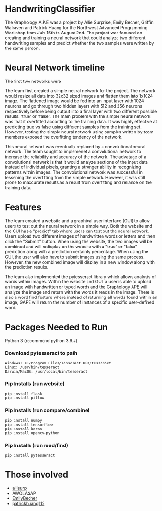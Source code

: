 # HandwritingClassifier

The Graphology A.P.E was a project by Allie Surprise, Emily Becher, Griffin Walraven and Patrick Huang for the Northwest Advanced Programming Workshop from July 15th to August 2nd. The project was focused on creating and training a neural network that could analyze two different handwriting samples and predict whether the two samples were written by the same person. 

# Neural Network timeline

The first two networks were 

The team first created a simple neural network for the project. The network would resize all data into 32x32 sized images and flatten them into 1x1024 image. The flattened image would be fed into an input layer with 1024 neurons and go through two hidden layers with 512 and 256 neurons respectively before being output into a final layer with two different possible results: 'true' or 'false'. The main problem with the simple neural network was that it overfitted according to the training data. It was highly effective at predicting true vs false using different samples from the training set. However, testing the simple neural network using samples written by team members exposed the overfitting tendency of the network. 

This neural network was eventually replaced by a convolutional neural network. The team sought to implemenet a convolutional network to increase the reliability and accuracy of the network. The advatage of a convolutional network is that it would analyze sections of the input data instead of individual pixels, granting a stronger ability in recognizing patterns within images. The convolutional network was successful in lessening the overfitting from the simple network. However, it was still prone to inaccurate results as a result from overfitting and reliance on the training data.


# Features

The team created a website and a graphical user interface (GUI) to allow users to test out the neural network in a simple way. Both the website and the GUI has a "predict" tab where users can test out the neural network. Users upload two different images of handwritten words or letters and then click the "Submit" button. When using the website, the two images will be combined and will redisplay on the website with a "true" or "false" prediction along with a prediction certainty percentage. When using the GUI, the user will also have to submit images using the same process. However, the new combined image will display in a new window along with the prediction results.

The team also implemented the pytesseract library which allows analysis of words within images. Within the website and GUI, a user is able to upload an image with handwritten or typed words and the Graphology APE will analyze the image and return with the words it reads in the image. There is also a word find feature where instead of returning all words found within an image, GAPE will return the number of instances of a specific user-defined word. 


# Packages Needed to Run

Python 3 (recommend python 3.6.#)

### Download pytesseract to path
	Windows: C:/Program Files/Tesseract-OCR/tesseract
	Linux: /usr/bin/tesseract
	Darwin/MacOS: /usr/local/bin/tesseract

### Pip Installs (run website)
	pip install flask
	pip install pillow
	
### Pip Installs (run compare/combine)
	pip install numpy
	pip install tensorflow
	pip install keras
	pip install opencv-python
	
### Pip Installs (run read/find)
	pip install pytesseract

# Those involved
- [allisurp](https://github.com/alliesurp)
- [AWOLASAP](https://github.com/AWOLASAP)
- [EmilyBecher](https://github.com/EmilyBecher)
- [patrickhuang112](https://github.com/patrickhuang112)
